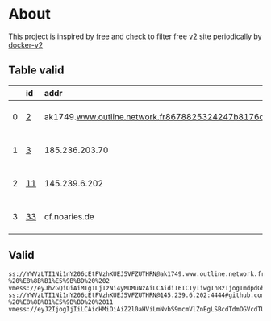 
# About

This project is inspired by [free](https://github.com/freefq/free) and [check](https://github.com/yeahwu/check) to filter free [v2](https://github.com/v2fly/v2ray-core) site periodically by [docker-v2](https://hub.docker.com/r/v2ray/official)

    

## Table valid
|    | id                   | addr                                                                                            | cn             | cc   | isp             | ip                        | chatgpt          |
|---:|:---------------------|:------------------------------------------------------------------------------------------------|:---------------|:-----|:----------------|:--------------------------|:-----------------|
|  0 | [2](config/2.json)   | ak1749.www.outline.network.fr8678825324247b8176d59f83c30bd94d23d2e3ac5cd4a743bkwqeikvdyufr.cyou | United Kingdom | GB   | OVH SAS         | 145.239.6.202             | Yes (Region: GB) |
|  1 | [3](config/3.json)   | 185.236.203.70                                                                                  | Denmark        | DK   | M247 Europe SRL | 185.236.203.66            | Yes (Region: DK) |
|  2 | [11](config/11.json) | 145.239.6.202                                                                                   | United Kingdom | GB   | OVH SAS         | 145.239.6.202             | Yes (Region: GB) |
|  3 | [33](config/33.json) | cf.noaries.de                                                                                   | Italy          | IT   | CLOUDFLARENET   | 2a09:bac5:4228:187::27:84 | Yes (Region: IT) |

## Valid
```
ss://YWVzLTI1Ni1nY206cEtFVzhKUEJ5VFZUTHRN@ak1749.www.outline.network.fr8678825324247b8176d59f83c30bd94d23d2e3ac5cd4a743bkwqeikvdyufr.cyou:4444#github.com/freefq%20-%20%E8%8B%B1%E5%9B%BD%20%202
vmess://eyJhZGQiOiAiMTg1LjIzNi4yMDMuNzAiLCAidiI6ICIyIiwgInBzIjogImdpdGh1Yi5jb20vZnJlZWZxIC0gXHU0ZTM5XHU5ZWE2ICAzIiwgInBvcnQiOiA0OTkyMCwgImlkIjogIjJlOTY3ZGQ1LThkMjQtNDA5OS1hOTAxLTQxMmRjYjQwMjRmZCIsICJhaWQiOiAiNjQiLCAibmV0IjogInRjcCIsICJ0eXBlIjogIiIsICJob3N0IjogIiIsICJwYXRoIjogIi8iLCAidGxzIjogIiJ9
ss://YWVzLTI1Ni1nY206cEtFVzhKUEJ5VFZUTHRN@145.239.6.202:4444#github.com/freefq%20-%20%E8%8B%B1%E5%9B%BD%20%2011
vmess://eyJ2IjogIjIiLCAicHMiOiAiZ2l0aHViLmNvbS9mcmVlZnEgLSBcdTdmOGVcdTU2ZmRDbG91ZEZsYXJlXHU4MjgyXHU3MGI5IDMzIiwgImFkZCI6ICJjZi5ub2FyaWVzLmRlIiwgInBvcnQiOiAiMjA1MiIsICJpZCI6ICI2N2M1Y2U0NS03YjQ4LTQ3M2UtYmYyNS1lNGM4MzBiMGVkMjQiLCAiYWlkIjogIjAiLCAic2N5IjogImF1dG8iLCAibmV0IjogIndzIiwgInR5cGUiOiAibm9uZSIsICJob3N0IjogImF6c3R1LWl0LmlpaW8ud2lraSIsICJwYXRoIjogIi9hcmllcz9lZD0yMDQ4IiwgInRscyI6ICIiLCAic25pIjogIiIsICJhbHBuIjogIiJ9
```

